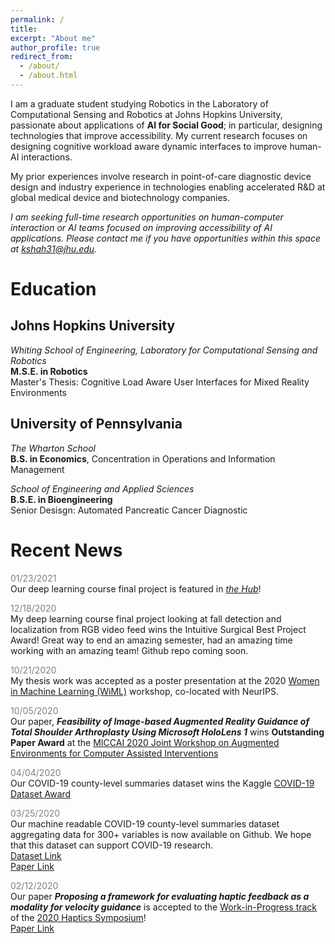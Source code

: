 ```yaml
---
permalink: /
title:
excerpt: "About me"
author_profile: true
redirect_from:
  - /about/
  - /about.html
---
```

I am a graduate student studying Robotics in the Laboratory of Computational Sensing and Robotics at Johns Hopkins University, passionate about applications of **AI for Social Good**; in particular, designing technologies that improve accessibility. My current research focuses on designing cognitive workload aware dynamic interfaces to improve human-AI interactions.

My prior experiences involve research in point-of-care diagnostic device design and industry experience in technologies enabling accelerated R&D at global medical device and biotechnology companies.

*I am seeking full-time research opportunities on human-computer interaction or AI teams focused on improving accessibility of AI applications. Please contact me if you have opportunities within this space at kshah31@jhu.edu.*

# Education
## Johns Hopkins University
*Whiting School of Engineering, Laboratory for Computational Sensing and Robotics*      
**M.S.E. in Robotics**        
Master's Thesis: Cognitive Load Aware User Interfaces for Mixed Reality Environments        

## University of Pennsylvania
*The Wharton School*    
**B.S. in Economics**, Concentration in Operations and Information Management           

*School of Engineering and Applied Sciences*     
**B.S.E. in Bioengineering**         
Senior Desisgn: Automated Pancreatic Cancer Diagnostic     

<!-- # Education 
<div>
<head>
<style>
.hide {
  display: none;
}
.seenText { font-size: 1.2em;
  font-weight: bold;}
.seenText:hover + .hide {
  display: block;
}
</style>
</head>
<body>
<div class="seenText">Johns Hopkins University, M.S.E.</div>
  <div class="hide"><br><i>Whiting School of Engineering, Laboratory for Computational Sensing and Robotics</i><br><b>M.S.E. in Robotics</b><br>Master's Thesis: Cognitive Load Aware User Interfaces for Mixed Reality Environments</div>
<br>
<div class="seenText">University of Pennsylvania, B.S., B.S.E.</div>
  <div class="hide"><br><i>The Wharton School</i><br><b>B.S. in Economics</b>, Concentration in Operations and Information Management<br><br><i>School of Engineering and Applied Sciences</i><br><b>B.S.E. in Bioengineering</b><br>Senior Desisgn: Automated Pancreatic Cancer Diagnostic</div><br>
</body>
</div> -->

# Recent News 

<span style="color:gray">01/23/2021</span>         
Our deep learning course final project is featured in *[the Hub](https://hub.jhu.edu/2021/01/22/ethical-artificial-intelligence-deep-fakes/)*!              

<span style="color:gray">12/18/2020</span>         
My deep learning course final project looking at fall detection and localization from RGB video feed wins the Intuitive Surgical Best Project Award! Great way to end an amazing semester, had an amazing time working with an amazing team! Github repo coming soon.                

<span style="color:gray">10/21/2020</span>         
My thesis work was accepted as a poster presentation at the 2020 [Women in Machine Learning (WiML)](https://wimlworkshop.org/neurips2020/) workshop, co-located with NeurIPS.           

<span style="color:gray">10/05/2020</span>         
Our paper, ***Feasibility of Image-based Augmented Reality Guidance of Total Shoulder Arthroplasty Using Microsoft HoloLens 1*** wins **Outstanding Paper Award** at the [MICCAI 2020 Joint Workshop on Augmented Environments for Computer Assisted Interventions](https://workshops.ap-lab.ca/aecai2020/)

<span style="color:gray">04/04/2020</span>         
Our COVID-19 county-level summaries dataset wins the Kaggle [COVID-19 Dataset Award](https://www.kaggle.com/data/139140#796870)

<span style="color:gray">03/25/2020</span>         
Our machine readable COVID-19 county-level summaries dataset aggregating data for 300+ variables is now available on Github. We hope that this dataset can support COVID-19 research.             
[Dataset Link](https://github.com/JieYingWu/COVID-19_US_County-level_Summaries)                  
[Paper Link](https://arxiv.org/abs/2004.00756)

<span style="color:gray">02/12/2020</span>         
Our paper ***Proposing a framework for evaluating haptic feedback as a modality for velocity guidance*** is accepted to the [Work-in-Progress track](https://2020.hapticssymposium.org/presenting/work-in-progress-wip-papers/) of the [2020 Haptics Symposium](https://2020.hapticssymposium.org/)!                    
[Paper Link](https://kinjmshah.github.io/files/haptics2020_WIP.pdf)

